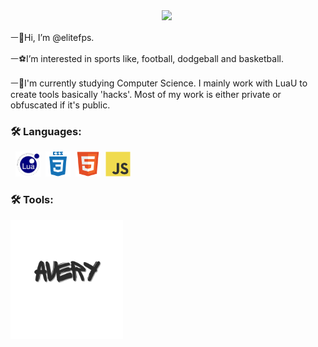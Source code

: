 <div id="header" align="center">
  <img src="https://media.giphy.com/media/scZPhLqaVOM1qG4lT9/giphy.gif" width="120" height="auto"/>
  <img src="https://komarev.com/ghpvc/?username=elitefps&style=flat-square&color=blue" align="center" alt=""/>
</div>


ㅡ👋Hi, I’m @elitefps. 

ㅡ⚽I’m interested in sports like, football, dodgeball and basketball.

ㅡ📌I'm currently studying Computer Science. I mainly work with LuaU to create tools basically 'hacks'. Most of my work is either private or obfuscated if it's public.



### :hammer_and_wrench: Languages:

<div>
  &nbsp;
  <img src="https://github.com/elitefps/blob/blob/main/R-removebg-preview.png" title="Lua" alt="Lua" width="40" height="40"/>&nbsp;
  <img src="https://github.com/devicons/devicon/blob/master/icons/css3/css3-plain-wordmark.svg"  title="CSS3" alt="CSS" width="40" height="40"/>&nbsp;
  <img src="https://github.com/devicons/devicon/blob/master/icons/html5/html5-original.svg" title="HTML5" alt="HTML" width="40" height="40"/>&nbsp;
  <img src="https://github.com/devicons/devicon/blob/master/icons/javascript/javascript-original.svg" title="JavaScript" alt="JavaScript" width="40" height="40"/>&nbsp;
  <!--<img src="https://github.com/devicons/devicon/blob/master/icons/nodejs/nodejs-original-wordmark.svg" title="NodeJS" alt="NodeJS" width="40" height="40"/>&nbsp;!-->
</div>


### :hammer_and_wrench: Tools:
<div>
  <img src="https://github.com/elitefps/blob/blob/main/AVERY.png"  title="Avery Hub" alt="Avery" width="180" height="190"/>&nbsp; 
</div>
